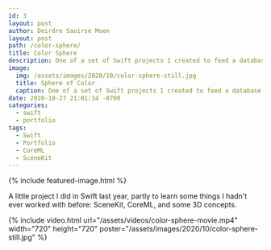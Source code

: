 ```yaml
---
id: 3
layout: post
author: Deirdre Saoirse Moen
layout: post
path: /color-sphere/
title: Color Sphere
description: One of a set of Swift projects I created to feed a database and use SceneKit and CoreML to evaluate colors.
image: 
  img: /assets/images/2020/10/color-sphere-still.jpg
  title: Sphere of Color
  caption: One of a set of Swift projects I created to feed a database and use SceneKit and CoreML to evaluate colors.
date: 2020-10-27 21:01:14 -0700
categories:
  - swift
  - portfolio
tags:
  - Swift
  - Portfolio
  - CoreML
  - SceneKit
---
```



{% include featured-image.html %}

A little project I did in Swift last year, partly to learn some things I hadn't ever worked with before: SceneKit, CoreML, and some 3D concepts.

{% include video.html url="/assets/videos/color-sphere-movie.mp4" width="720" height="720" poster="/assets/images/2020/10/color-sphere-still.jpg" %}
